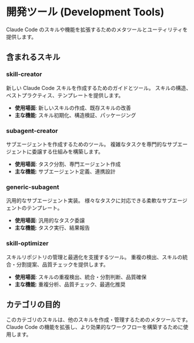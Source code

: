 # 開発ツール (Development Tools)

Claude Code のスキルや機能を拡張するためのメタツールとユーティリティを提供します。

## 含まれるスキル

### skill-creator

新しい Claude Code スキルを作成するためのガイドとツール。
スキルの構造、ベストプラクティス、テンプレートを提供します。

- **使用場面**: 新しいスキルの作成、既存スキルの改善
- **主な機能**: スキル初期化、構造検証、パッケージング

### subagent-creator

サブエージェントを作成するためのツール。
複雑なタスクを専門的なサブエージェントに委譲する仕組みを構築します。

- **使用場面**: タスク分割、専門エージェント作成
- **主な機能**: サブエージェント定義、連携設計

### generic-subagent

汎用的なサブエージェント実装。
様々なタスクに対応できる柔軟なサブエージェントのテンプレート。

- **使用場面**: 汎用的なタスク委譲
- **主な機能**: タスク実行、結果報告

### skill-optimizer

スキルリポジトリの管理と最適化を支援するツール。
重複の検出、スキルの統合・分割提案、品質チェックを提供します。

- **使用場面**: スキルの重複検出、統合・分割判断、品質確保
- **主な機能**: 重複分析、品質チェック、最適化推奨

## カテゴリの目的

このカテゴリのスキルは、他のスキルを作成・管理するためのメタツールです。
Claude Code の機能を拡張し、より効果的なワークフローを構築するために使用します。
